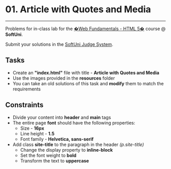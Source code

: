 # 01. Article with Quotes and Media
------
Problems for in-class lab for the [�Web Fundamentals - HTML 5�](https://softuni.bg/trainings/2265/web-fundamentals-html5-january-2019/) course @ **SoftUni**.

Submit your solutions in the [SoftUni Judge System](https://judge.softuni.bg/Contests/1237/Position-and-Float).

## Tasks
 * Create an **"index.html"** file with title - **Article with Quotes and Media**
 * Use the images provided in the **resources** folder
 * You can take an old solutions of this task and **modify** them to match the requirements

## Constraints
* Divide your content into **header** and **main** tags
 * The entire page **font** should have the following properties:
	* Size - **16px** 
	* Line height - **1.5**
	* Font family - **Helvetica, sans-serif**
 * Add class **site-title** to the paragraph in the header *(p.site-title)*
	* Change the display property to **inline-block**
	* Set the font weight to **bold**
	* Transform the text to **uppercase**